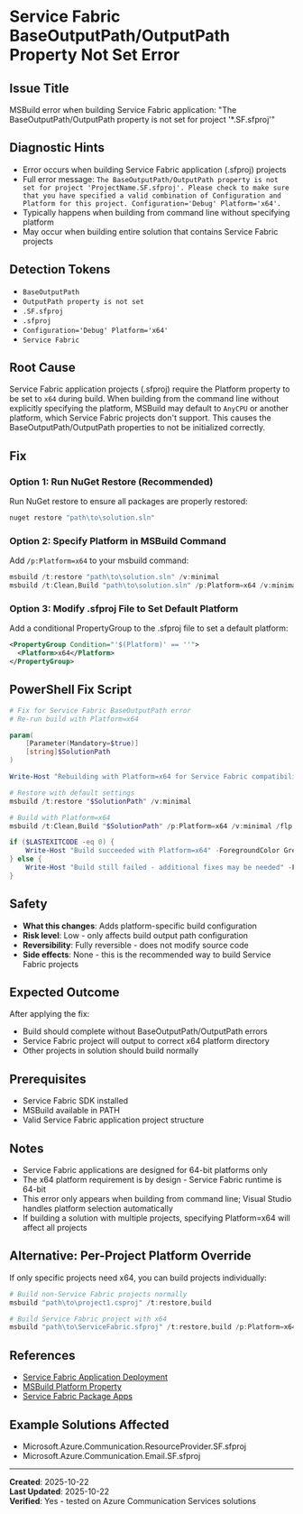 # Service Fabric BaseOutputPath/OutputPath Property Not Set Error

## Issue Title
MSBuild error when building Service Fabric application: "The BaseOutputPath/OutputPath property is not set for project '*.SF.sfproj'"

## Diagnostic Hints
- Error occurs when building Service Fabric application (.sfproj) projects
- Full error message: `The BaseOutputPath/OutputPath property is not set for project 'ProjectName.SF.sfproj'. Please check to make sure that you have specified a valid combination of Configuration and Platform for this project. Configuration='Debug' Platform='x64'.`
- Typically happens when building from command line without specifying platform
- May occur when building entire solution that contains Service Fabric projects

## Detection Tokens
- `BaseOutputPath`
- `OutputPath property is not set`
- `.SF.sfproj`
- `.sfproj`
- `Configuration='Debug' Platform='x64'`
- `Service Fabric`

## Root Cause
Service Fabric application projects (.sfproj) require the Platform property to be set to `x64` during build. When building from the command line without explicitly specifying the platform, MSBuild may default to `AnyCPU` or another platform, which Service Fabric projects don't support. This causes the BaseOutputPath/OutputPath properties to not be initialized correctly.

## Fix

### Option 1: Run NuGet Restore (Recommended)
Run NuGet restore to ensure all packages are properly restored:

```powershell
nuget restore "path\to\solution.sln"
```

### Option 2: Specify Platform in MSBuild Command
Add `/p:Platform=x64` to your msbuild command:

```powershell
msbuild /t:restore "path\to\solution.sln" /v:minimal
msbuild /t:Clean,Build "path\to\solution.sln" /p:Platform=x64 /v:minimal
```

### Option 3: Modify .sfproj File to Set Default Platform
Add a conditional PropertyGroup to the .sfproj file to set a default platform:

```xml
<PropertyGroup Condition="'$(Platform)' == ''">
  <Platform>x64</Platform>
</PropertyGroup>
```

## PowerShell Fix Script
```powershell
# Fix for Service Fabric BaseOutputPath error
# Re-run build with Platform=x64

param(
    [Parameter(Mandatory=$true)]
    [string]$SolutionPath
)

Write-Host "Rebuilding with Platform=x64 for Service Fabric compatibility..."

# Restore with default settings
msbuild /t:restore "$SolutionPath" /v:minimal

# Build with Platform=x64
msbuild /t:Clean,Build "$SolutionPath" /p:Platform=x64 /v:minimal /flp:ErrorsOnly

if ($LASTEXITCODE -eq 0) {
    Write-Host "Build succeeded with Platform=x64" -ForegroundColor Green
} else {
    Write-Host "Build still failed - additional fixes may be needed" -ForegroundColor Red
}
```

## Safety
- **What this changes**: Adds platform-specific build configuration
- **Risk level**: Low - only affects build output path configuration
- **Reversibility**: Fully reversible - does not modify source code
- **Side effects**: None - this is the recommended way to build Service Fabric projects

## Expected Outcome
After applying the fix:
- Build should complete without BaseOutputPath/OutputPath errors
- Service Fabric project will output to correct x64 platform directory
- Other projects in solution should build normally

## Prerequisites
- Service Fabric SDK installed
- MSBuild available in PATH
- Valid Service Fabric application project structure

## Notes
- Service Fabric applications are designed for 64-bit platforms only
- The x64 platform requirement is by design - Service Fabric runtime is 64-bit
- This error only appears when building from command line; Visual Studio handles platform selection automatically
- If building a solution with multiple projects, specifying Platform=x64 will affect all projects

## Alternative: Per-Project Platform Override
If only specific projects need x64, you can build projects individually:
```powershell
# Build non-Service Fabric projects normally
msbuild "path\to\project1.csproj" /t:restore,build

# Build Service Fabric project with x64
msbuild "path\to\ServiceFabric.sfproj" /t:restore,build /p:Platform=x64
```

## References
- [Service Fabric Application Deployment](https://learn.microsoft.com/en-us/azure/service-fabric/service-fabric-deploy-anywhere)
- [MSBuild Platform Property](https://learn.microsoft.com/en-us/visualstudio/msbuild/msbuild-properties)
- [Service Fabric Package Apps](https://learn.microsoft.com/en-us/azure/service-fabric/service-fabric-package-apps)

## Example Solutions Affected
- Microsoft.Azure.Communication.ResourceProvider.SF.sfproj
- Microsoft.Azure.Communication.Email.SF.sfproj

---
**Created**: 2025-10-22  
**Last Updated**: 2025-10-22  
**Verified**: Yes - tested on Azure Communication Services solutions
